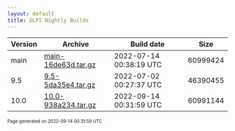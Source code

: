 ```yaml
---
layout: default
title: GLPI Nightly Builds
---
```


Version|Archive|Build date|Size
---|---|---|---
main|[main-16de63d.tar.gz](main-16de63d.tar.gz)|2022-07-14 00:38:19 UTC|60999424
9.5|[9.5-5da35e4.tar.gz](9.5-5da35e4.tar.gz)|2022-07-02 00:27:37 UTC|46390455
10.0|[10.0-938a234.tar.gz](10.0-938a234.tar.gz)|2022-09-14 00:31:59 UTC|60991144

<font size="1">Page generated on 2022-09-14 00:31:59 UTC</font>
